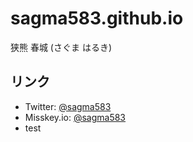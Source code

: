# sagma583.github.io
狭熊 春城 (さぐま はるき)

## リンク
* Twitter: [@sagma583](https://twitter.com/sagma583)
* Misskey.io: [@sagma583](https://misskey.io/@sagma583)
* test
